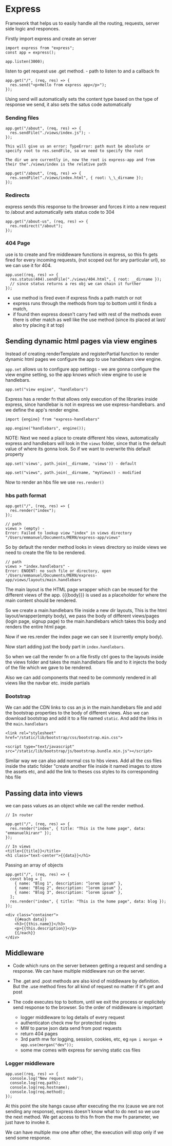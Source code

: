 # Express

Framework that helps us to easily handle all the routing, requests, server side logic and responces.

Firstly import express and create an server

```
import express from "express";
const app = express();

app.listen(3000);
```

listen to get request use .get method. - path to listen to and a callback fn

```
app.get("/", (req, res) => {
  res.send("<p>Hello from express app</p>");
});
```

Using send will automatically sets the content type based on the type of response we send, it also sets the satus code automatically

### Sending files

```
app.get("/about", (req, res) => {
  res.sendFile("./views/index.js"); -
});

This will give us an error: TypeError: path must be absolute or specify root to res.sendFile, so we need to specify the root
```

```
The dir we are currently in, now the root is express-app and from their the"./views/index is the relative path

app.get("/about", (req, res) => {
  res.sendFile("./views/index.html", { root: \_\_dirname });
});
```

### Redirects

express sends this response to the browser and forces it into a new request to /about and automatically sets status code to 304

```
app.get("/about-us", (req, res) => {
  res.redirect("/about");
});
```

### 404 Page

use is to create and fire middleware functions in express, so this fn gets fired for every incoming requests, (not scoped out for any particular url), so we can use it for 404.

```
app.use((req, res) => {
  res.status(404).sendFile("./views/404.html", { root: __dirname });
  // since status returns a res obj we can chain it further
});
```

- use method is fired even if express finds a path match or not
- express runs through the methods from top to bottom until it finds a match,
- if found then express doesn't carry fwd with rest of the methods even there is other match as well like the use method (since its placed at last/ also try placing it at top)

## Sending dynamic html pages via view engines

Instead of creating renderTemplate and registerPartial function to render dynamic html pages we configure the app to use handlebars view engine.

`app.set` allows us to configure app settings - we are gonna configure the view engine setting, so the app knows which view engine to use ie handlebars.

```
app.set("view engine", "handlebars")
```

Express has a render fn that allows only execution of the libraries inside express, since handlebar is not in express we use express-handlebars. and we define the app's render engine.

```
import {engine} from "express-handlebars"

app.engine("handlebars", engine());
```

NOTE: Next we need a place to create different hbs views, automatically express and handlebars will look in the `views` folder, since that is the default value of where its gonna look. So if we want to overwrite this default property

```
app.set('views', path.join(__dirname, 'views')) - default

app.set("views", path.join(__dirname, "myViews)) - modified
```

Now to render an hbs file we use `res.render()`

### hbs path format

```
app.get("/", (req, res) => {
  res.render("index");
});

// path
views > (empty) -
Error: Failed to lookup view "index" in views directory "/Users/emmanuel/Documents/MERN/express-app/views"
```

So by default the render method looks in views directory so inside views we need to create the file to be rendered.

```
// path
views > "index.handlebars" -
Error: ENOENT: no such file or directory, open '/Users/emmanuel/Documents/MERN/express-app/views/layouts/main.handlebars
```

The main layout is the HTML page wrapper which can be reused for the different views of the app. {{{body}}} is used as a placeholder for where the main content should be rendered.

So we create a main.handlebars file inside a new dir layouts, This is the html layout/wrapper(empty body), we pass the body of different views/pages (login page, signup page) to the main.handlebars which takes this body and renders the entire html page.

Now if we res.render the index page we can see it (currently empty body).

Now start adding just the body part in `index.handlebars`.

So when we call the render fn on a file firstly ctrl goes to the layouts inside the views folder and takes the main.handlebars file and to it injects the body of the file which we gave to be rendered.

Also we can add components that need to be commonly rendered in all views like the navbar etc. inside partials

### Bootstrap

We can add the CDN links to css an js in the main.handlebars file and add the bootstrap properties to the body of different views.
Also we can download bootstrap and add it to a file named `static`. And add the links in the `main.handlebars`

```
<link rel="stylesheet" href="/static/lib/bootstrap/css/bootstrap.min.css">

<script type="text/javascript" src="/static/lib/bootstrap/js/bootstrap.bundle.min.js"></script>
```

Similar way we can also add normal css to hbs views. Add all the css files inside the static folder "create another file inside it named images to store the assets etc, and add the link to theses css styles to its corresponding hbs file

## Passing data into views

we can pass values as an object while we call the render method.

```
// In router

app.get("/", (req, res) => {
  res.render("index", { title: "This is the home page", data: "emmanuelkiranr" });
});

// In views
<title>{{title}}</title>
<h1 class="text-center">{{data}}</h1>
```

Passing an array of objects

```
app.get("/", (req, res) => {
  const blog = [
    { name: "Blog 1", description: "lorem ipsum" },
    { name: "Blog 2", description: "lorem ipsum" },
    { name: "Blog 3", description: "lorem ipsum" },
  ];
  res.render("index", { title: "This is the home page", data: blog });
});
```

```
<div class="container">
    {{#each data}}
    <h3>{{this.name}}</h3>
    <p>{{this.description}}</p>
    {{/each}}
</div>
```

## Middleware

- Code which runs on the server between getting a request and sending a response. We can have multiple middleware run on the server.
- The .get and .post methods are also kind of middleware by definition. But the .use method fires for all kind of request no matter if it's get and post
- The code executes top to bottom, until we exit the process or explicitely send response to the browser. So the order of middleware is important

  - logger middleware to log details of every request
  - authenticaton check mw for protected routes
  - MW to parse json data send from post requests
  - return 404 pages
  - 3rd parth mw for logging, session, cookies, etc, eg `npm i morgan` -> `app.use(morgan("dev"));`
  - some mw comes with express for serving static css files

### Logger middleware

```
app.use((req, res) => {
  console.log("New request made");
  console.log(req.path);
  console.log(req.hostname);
  console.log(req.method);
});
```

At this point the site hangs cause after executing the mx (cause we are not sending any response), express doesn't know what to do next so we use the next method.
We get access to this fn from the mw fn parameter, we just have to invoke it.

We can have multiple mw one after other, the execution will stop only if we send some response.
